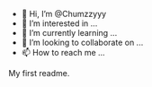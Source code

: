 - 👋 Hi, I’m @Chumzzyyy
- 👀 I’m interested in ...
- 🌱 I’m currently learning ...
- 💞️ I’m looking to collaborate on ...
- 📫 How to reach me ...

<!---
Chumzzyyy/Chumzzyyy is a ✨ special ✨ repository because its `README.md` (this file) appears on your GitHub profile.
You can click the Preview link to take a look at your changes.
--->
My first readme.
